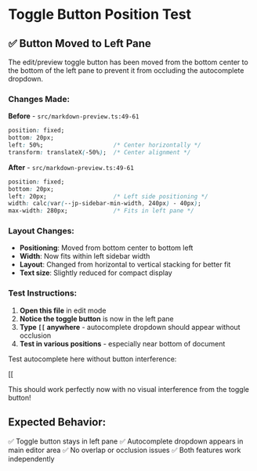 # Toggle Button Position Test

## ✅ Button Moved to Left Pane

The edit/preview toggle button has been moved from the bottom center to the bottom of the left pane to prevent it from occluding the autocomplete dropdown.

### Changes Made:

**Before** - `src/markdown-preview.ts:49-61`
```css
position: fixed;
bottom: 20px;
left: 50%;                    /* Center horizontally */
transform: translateX(-50%);  /* Center alignment */
```

**After** - `src/markdown-preview.ts:49-61`
```css
position: fixed;
bottom: 20px;
left: 20px;                   /* Left side positioning */
width: calc(var(--jp-sidebar-min-width, 240px) - 40px);
max-width: 280px;             /* Fits in left pane */
```

### Layout Changes:

- **Positioning**: Moved from bottom center to bottom left
- **Width**: Now fits within left sidebar width
- **Layout**: Changed from horizontal to vertical stacking for better fit
- **Text size**: Slightly reduced for compact display

### Test Instructions:

1. **Open this file** in edit mode
2. **Notice the toggle button** is now in the left pane
3. **Type `[[` anywhere** - autocomplete dropdown should appear without occlusion
4. **Test in various positions** - especially near bottom of document

Test autocomplete here without button interference:

[[

This should work perfectly now with no visual interference from the toggle button!

## Expected Behavior:

✅ Toggle button stays in left pane
✅ Autocomplete dropdown appears in main editor area
✅ No overlap or occlusion issues
✅ Both features work independently
